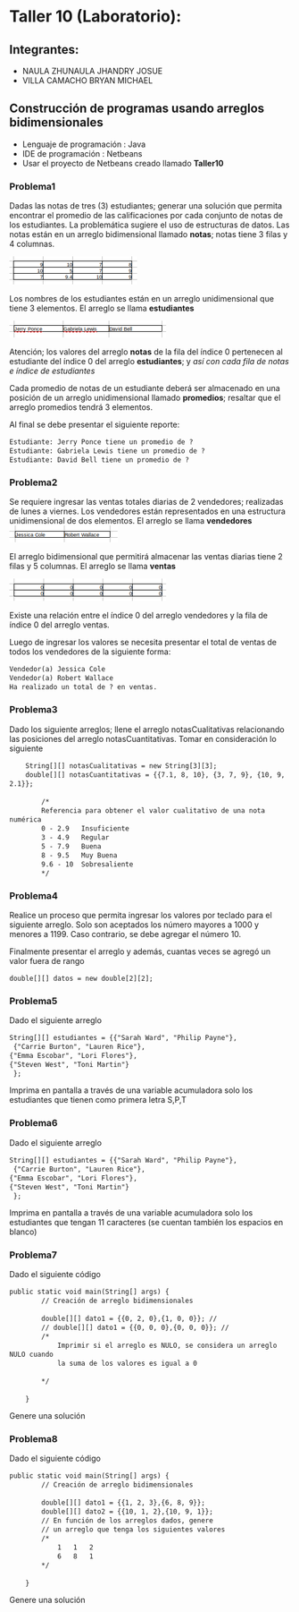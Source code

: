 # Taller 10 (Laboratorio):
## Integrantes:
* NAULA ZHUNAULA JHANDRY JOSUE
* VILLA CAMACHO BRYAN MICHAEL
## Construcción de programas usando arreglos bidimensionales

* Lenguaje de programación : Java
* IDE de programación : Netbeans
* Usar el proyecto de Netbeans creado llamado **Taller10**

### Problema1

Dadas las notas de tres (3) estudiantes; generar una solución que permita encontrar el promedio de las calificaciones por cada conjunto de notas de los estudiantes.
La problemática sugiere el uso de estructuras de datos.
Las notas están en un arreglo bidimensional llamado **notas**; notas tiene 3 filas y 4 columnas.

![](https://raw.githubusercontent.com/IntroProgramacion-P-Oct20-Feb21/taller9/main/images/taller09-03-1.png)


Los nombres de los estudiantes están en un arreglo unidimensional que tiene 3 elementos. El arreglo se llama **estudiantes**

![](https://raw.githubusercontent.com/IntroProgramacion-P-Oct20-Feb21/taller9/main/images/taller09-03-2.png)

Atención; los valores del arreglo **notas**  de la fila del índice 0 pertenecen al estudiante del índice 0 del arreglo **estudiantes**; y *así con cada fila de notas e índice de estudiantes*

Cada promedio de notas de un estudiante deberá ser almacenado en una posición de un arreglo unidimensional llamado **promedios**; resaltar que el arreglo promedios tendrá 3 elementos.

Al final se debe presentar el siguiente reporte:
```
Estudiante: Jerry Ponce tiene un promedio de ?
Estudiante: Gabriela Lewis tiene un promedio de ?
Estudiante: David Bell tiene un promedio de ?
```

### Problema2

Se requiere ingresar las ventas totales diarias de 2 vendedores; realizadas de lunes a viernes.
Los vendedores están representados en una estructura unidimensional de dos elementos. El arreglo se llama **vendedores**
![](https://raw.githubusercontent.com/IntroProgramacion-P-Oct20-Feb21/taller9/main/images/taller09-04-2.png)

El arreglo bidimensional que permitirá almacenar las ventas diarias tiene 2 filas y 5 columnas. El arreglo se llama **ventas**

![](https://raw.githubusercontent.com/IntroProgramacion-P-Oct20-Feb21/taller9/main/images/taller09-04-1.png)

Existe una relación entre el índice 0 del arreglo vendedores y la fila de índice 0 del arreglo ventas.

Luego de ingresar los valores se necesita presentar el total de ventas de todos los vendedores de la siguiente forma:
```
Vendedor(a) Jessica Cole
Vendedor(a) Robert Wallace
Ha realizado un total de ? en ventas.
```

### Problema3
Dado los siguiente arreglos; llene el arreglo notasCualitativas relacionando las posiciones del arreglo notasCuantitativas. Tomar en consideración lo siguiente
```
	String[][] notasCualitativas = new String[3][3];
	double[][] notasCuantitativas = {{7.1, 8, 10}, {3, 7, 9}, {10, 9, 2.1}};

        /*
        Referencia para obtener el valor cualitativo de una nota numérica
        0 - 2.9   Insuficiente
        3 - 4.9   Regular
        5 - 7.9   Buena
        8 - 9.5   Muy Buena
        9.6 - 10  Sobresaliente  
        */
```

### Problema4
Realice un proceso que permita ingresar los valores por teclado para el siguiente arreglo. Solo son aceptados los número mayores a 1000 y menores a 1199. Caso contrario, se debe agregar el número 10.

Finalmente presentar el arreglo y además, cuantas veces se agregó un valor fuera de rango

```
double[][] datos = new double[2][2];
```

### Problema5
Dado el siguiente arreglo

```
String[][] estudiantes = {{"Sarah Ward", "Philip Payne"},
 {"Carrie Burton", "Lauren Rice"},
{"Emma Escobar", "Lori Flores"},
{"Steven West", "Toni Martin"}
 };
```
Imprima en pantalla a través de una variable acumuladora  solo los estudiantes que tienen como primera letra S,P,T

### Problema6
Dado el siguiente arreglo

```
String[][] estudiantes = {{"Sarah Ward", "Philip Payne"},
 {"Carrie Burton", "Lauren Rice"},
{"Emma Escobar", "Lori Flores"},
{"Steven West", "Toni Martin"}
 };
```
Imprima en pantalla a través de una variable acumuladora  solo los estudiantes que tengan 11 caracteres (se cuentan también los espacios en blanco)

### Problema7
Dado el siguiente código

```
public static void main(String[] args) {
        // Creación de arreglo bidimensionales

        double[][] dato1 = {{0, 2, 0},{1, 0, 0}}; //
        // double[][] dato1 = {{0, 0, 0},{0, 0, 0}}; //
        /*
            Imprimir si el arreglo es NULO, se considera un arreglo NULO cuando
            la suma de los valores es igual a 0

        */

    }
```
Genere una solución

### Problema8
Dado el siguiente código

```
public static void main(String[] args) {
        // Creación de arreglo bidimensionales

        double[][] dato1 = {{1, 2, 3},{6, 8, 9}};
        double[][] dato2 = {{10, 1, 2},{10, 9, 1}};
        // En función de los arreglos dados, genere
        // un arreglo que tenga los siguientes valores
        /*
            1   1   2
            6   8   1
        */

    }
```
Genere una solución
